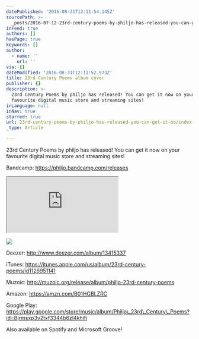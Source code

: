 ```yaml
---
datePublished: '2016-08-31T12:11:54.145Z'
sourcePath: >-
  _posts/2016-07-12-23rd-century-poems-by-philjo-has-released-you-can-get-it-no.md
inFeed: true
authors: []
hasPage: true
keywords: []
author:
  - name: ''
    url: ''
via: {}
dateModified: '2016-08-31T12:11:52.973Z'
title: 23rd Century Poems album cover
publisher: {}
description: >-
  23rd Century Poems by philjo has released! You can get it now on your
  favourite digital music store and streaming sites!
inLanguage: null
inNav: true
starred: true
url: 23rd-century-poems-by-philjo-has-released-you-can-get-it-no/index.html
_type: Article

---
```

23rd Century Poems by philjo has released! You can get it now on your favourite digital music store and streaming sites!

Bandcamp: https://philjo.bandcamp.com/releases

<iframe src="https://the-grid.github.io/ed-userhtml/?g=eJxVkLFygzAQRH9Fo94-DElsA6LJpPcvnNAZFEtIcxLjkK8PmCrb7St23mxr74yeRMqLIyV1YENci6IRT2vyWItzUcSfRoxkhzHX4vSxd3R2mJT01hhHspEica_kmHNMNYDGyfTo47EPHr68JmPI3BwuxIBOz16Vl-vl9HYurhdI9peUQx4I9NAHp6pXwNnpsdWStKneATk_Az9U8ugcZMYpRWSasso8E6wGhN5RSl2LYmS67zqrTRyt-w7Hf1IvCygrNod-3Zh5OcRAPsluY-JzZ-K2MaEXsW-0gF0L-2XdH8yAbF0" style=""></iframe>

![](https://s3-us-west-2.amazonaws.com/the-grid-img/p/da86ead79bfbb57360f91cc01d93cd0eae2fdedf.jpg)

Deezer: http://www.deezer.com/album/13415337

iTunes: https://itunes.apple.com/us/album/23rd-century-poems/id1126951141

Muzoic: http://muzoic.org/release/album/philjo-23rd-century-poems

Amazon: https://amzn.com/B01HGBLZRC

Google Play: https://play.google.com/store/music/album/Philjo\_23rd\_Century\_Poems?id=Bjrmsxp3v2txf3344b6zl4khifi

Also available on Spotify and Microsoft Groove!